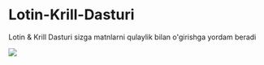# Lotin-Krill-Dasturi
Lotin &amp; Krill Dasturi sizga matnlarni qulaylik bilan o'girishga yordam beradi 

![](https://telegra.ph/file/44f373f826cec7080b55a.jpg)
